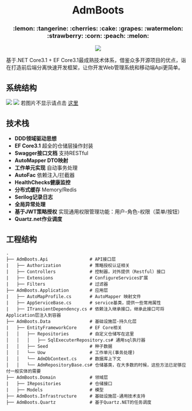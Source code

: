 <h1 align="center">AdmBoots</h1>
<h3 align="center">:lemon: :tangerine: :cherries: :cake: :grapes: :watermelon: :strawberry: :corn: :peach: :melon:</h3>
<p align="center">
  <img src="https://img.shields.io/badge/license-MIT-brightgreen.svg">
</p>
基于.NET Core3.1 + EF Core3.1最成熟技术体系，借鉴众多开源项目的优点，诣在打造前后端分离快速开发框架，让你开发Web管理系统和移动端Api更简单。

## 系统结构
![](https://images.cnblogs.com/cnblogs_com/xuke/1851804/o_200921133354框架结构图.jpg)
![](https://gitee.com/xuke353/AdminSoa/raw/file/框架结构图.jpg)
若图片不显示请点击 [这里](https://images.cnblogs.com/cnblogs_com/xuke/1851804/o_200921133354框架结构图.jpg)
## 技术栈
- **DDD领域驱动思想**
- **EF Core3.1**  超全的仓储层操作封装
- **Swagger接口文档** 支持RESTful
- **AutoMapper DTO映射**
- **工作单元实现** 自动事务处理
- **AutoFac** 依赖注入/拦截器
- **HealthChecks健康监控**
- **分布式缓存** Memory/Redis
- **Serilog记录日志**
- **全局异常处理**
- **基于JWT策略授权** 实现通用权限管理功能：用户-角色-权限（菜单/按钮）
- **Quartz.net作业调度**
## 工程结构
```
.
├── AdmBoots.Api                # API接口层
|   ├── Authorization           # 策略授权认证相关
|   ├── Controllers             # 控制器，对外提供（Restful）接口
|   ├── Extensions              # ConfigureServices扩展
|   ├── Filters                 # 过滤器
├── AdmBoots.Application        # 应用层
|   ├── AutoMapProfile.cs       # AutoMapper 映射文件
|   ├── AppServiceBase.cs       # service基类，提供一些常用属性
|   ├── ITransientDependency.cs # 依赖注入继承接口，继承此接口可将Application层注入到容器
├── AdmBoots.Data               # 基础设施层-持久化层
|   ├── EntityFrameworkCore     # EF Core相关
│   │   ├── Repositories        # 自定义仓储写在这里  
│   │   │   ├── SqlExecuterRepository.cs# 通用sql执行器
│   │   ├── Seed                # 种子数据
│   │   └── Uow                 # 工作单元(事务处理)
│   │   └── AdmDbContext.cs     # 数据库上下文 
│   │   └── AdmRepositoryBase.cs# 仓储基类，在大多数的时候，这些方法已足够应付一般实体的需要      
├── AdmBoots.Domain             # 领域层
|   ├── IRepositories           # 仓储接口
|   ├── Models                  # 模型
├── AdmBoots.Infrastructure     # 基础设施层-通用技术支持
├── AdmBoots.Quartz             # 基于Quartz.NET的任务调度
```
